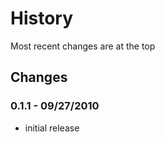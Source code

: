 History
=======
Most recent changes are at the top


Changes
-------

### 0.1.1 - 09/27/2010 ###

* initial release
